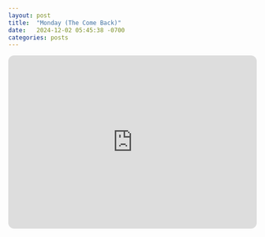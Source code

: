 ```yaml
---
layout: post
title:  "Monday (The Come Back)"
date:   2024-12-02 05:45:38 -0700
categories: posts
---
```

<iframe style="border-radius:12px" src="https://open.spotify.com/embed/playlist/5PwemzHnOVyWZC7TUBmnFK?utm_source=generator" width="100%" height="352" frameBorder="0" allowfullscreen="" allow="autoplay; clipboard-write; encrypted-media; fullscreen; picture-in-picture" loading="lazy"></iframe>
